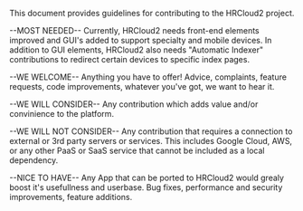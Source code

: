 This document provides guidelines for contributing to the HRCloud2 project.

--MOST NEEDED--
Currently, HRCloud2 needs front-end elements improved and GUI's added to support specialty 
and mobile devices. In addition to GUI elements, HRCloud2 also needs "Automatic Indexer" 
contributions to redirect certain devices to specific index pages.

--WE WELCOME--
Anything you have to offer! Advice, complaints, feature requests, code improvements, 
whatever you've got, we want to hear it.

--WE WILL CONSIDER--
Any contribution which adds value and/or convinience to the platform.

--WE WILL NOT CONSIDER-- 
Any contribution that requires a connection to external or 3rd party servers or services. 
This includes Google Cloud, AWS, or any other PaaS or SaaS service that cannot be
included as a local dependency. 

--NICE TO HAVE--
Any App that can be ported to HRCloud2 would grealy boost it's usefullness and userbase.
Bug fixes, performance and security improvements, feature additions.
